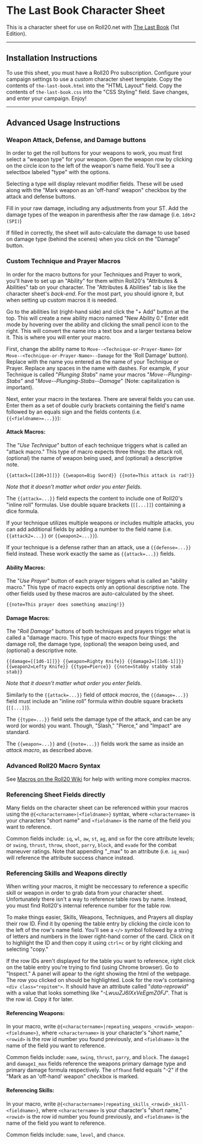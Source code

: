 # The Last Book Character Sheet

This is a character sheet for use on Roll20.net with [The Last Book](http://thelastbook.us) (1st Edition).

---

## Installation Instructions

To use this sheet, you must have a Roll20 Pro subscription. Configure your campaign settings to use a _custom_ character sheet template. Copy the contents of `the-last-book.html` into the "HTML Layout" field. Copy the contents of `the-last-book.css` into the "CSS Styling" field. Save changes, and enter your campaign. Enjoy!

---

## Advanced Usage Instructions

### Weapon Attack, Defense, and Damage buttons

In order to get the roll buttons for your weapons to work, you must first select a "weapon type" for your weapon. Open the weapon row by clicking on the circle icon to the left of the weapon's name field. You'll see a selectbox labeled "type" with the options.

Selecting a type will display relevant modifier fields. These will be used along with the "Mark weapon as an 'off-hand' weapon" checkbox by the attack and defense buttons.

Fill in your raw damage, including any adjustments from your ST. Add the damage types of the weapon in parenthesis after the raw damage (i.e. `1d6+2 (SPI)`)

If filled in correctly, the sheet will auto-calculate the damage to use based on damage type (behind the scenes) when you click on the "Damage" button.

### Custom Technique and Prayer Macros

In order for the macro buttons for your Techniques and Prayer to work, you'll have to set up an "Ability" for them within Roll20's "Attributes & Abilities" tab on your character. The "Attributes & Abilities" tab is like the character sheet's _back-end_. For the most part, you should ignore it, but when setting up custom macros it is needed.

Go to the abilities list (right-hand side) and click the "+ Add" button at the top. This will create a new ability macro named "New Ability 0." Enter edit mode by hovering over the ability and clicking the small pencil icon to the right. This will convert the name into a text box and a larger textarea below it. This is where you will enter your macro.

First, change the ability name to `Move--<Technique-or-Prayer-Name>` (or `Move--<Technique-or-Prayer-Name>--Damage` for the 'Roll Damage' button). Replace _<Technique-or-Prayer-Name>_ with the name you entered as the name of your Technique or Prayer. Replace any spaces in the name with dashes. For example, if your Technique is called "_Plunging Stabs_" name your macros "_Move--Plunging-Stabs_" and "_Move--Plunging-Stabs--Damage_" (Note: capitalization is important).

Next, enter your macro in the textarea. There are several fields you can use. Enter them as a set of double curly brackets containing the field's name followed by an equals sign and the fields contents (i.e. `{{<fieldname>=...}}`):

#### Attack Macros:

The "_Use Technique_" button of each technique triggers what is called an "attack macro." This type of macro expects three things: the attack roll, (optional) the name of weapon being used, and (optional) a descriptive note.

```
{{attack=[[2d6+3]]}} {{weapon=Big Sword}} {{note=This attack is rad!}}
```

_Note that it doesn't matter what order you enter fields._

The `{{attack=...}}` field expects the content to include one of Roll20's "inline roll" formulas. Use double square brackets (`[[...]]`) containing a dice formula.

If your technique utilizes multiple weapons or includes multiple attacks, you can add additional fields by adding a number to the field name (i.e. `{{attack2=...}}` or `{{weapon2=...}}`).

If your technique is a defense rather than an attack, use a `{{defense=...}}` field instead. These work exactly the same as `{{attack=...}}` fields.

#### Ability Macros:

The "_Use Prayer_" button of each prayer triggers what is called an "ability macro." This type of macro expects only an optional descriptive note. The other fields used by these macros are auto-calculated by the sheet.

```
{{note=This prayer does something amazing!}}
```

#### Damage Macros:

The "_Roll Damage_" buttons of both techniques and prayers trigger what is called a "damage macro. This type of macro expects four things: the damage roll, the damage type, (optional) the weapon being used, and (optional) a descriptive note.

```
{{damage=[[1d6-1]]}} {{weapon=Righty Knife}} {{damage2=[[1d6-1]]}} {{weapon2=Lefty Knife}} {{type=Pierce}} {{note=Stabby stabby stab stab}}
```

_Note that it doesn't matter what order you enter fields._

Similarly to the `{{attack=...}}` field of _attack macros_, the `{{damage=...}}` field must include an "inline roll" formula within double square brackets (`[[...]]`).

The `{{type=...}}` field sets the damage type of the attack, and can be any word (or words) you want. Though, "Slash," "Pierce," and "Impact" are standard.

The `{{weapon=...}}` and `{{note=...}}` fields work the same as inside an _attack macro_, as described above.

### Advanced Roll20 Macro Syntax

See [Macros on the Roll20 Wiki](https://wiki.roll20.net/Macros) for help with writing more complex macros.

### Referencing Sheet Fields directly

Many fields on the character sheet can be referenced within your macros using the `@{<charactername>|<fieldname>}` syntax, where `<charactername>` is your characters "short name" and `<fieldname>` is the name of the field you want to reference.

Common fields include: `iq`, `wl`, `aw`, `st`, `ag`, and `sm` for the core attribute levels; or `swing`, `thrust`, `throw`, `shoot`, `parry`, `block`, and `evade` for the combat maneuver ratings. Note that appending "\_max" to an attribute (i.e. `iq_max`) will reference the attribute success chance instead.

### Referencing Skills and Weapons directly

When writing your macros, it might be neccessary to reference a specific skill or weapon in order to grab data from your character sheet. Unfortunately there isn't a way to reference table rows by name. Instead, you must find Roll20's internal reference number for the table row.

To make things easier, Skills, Weapons, Techniques, and Prayers all display their row ID. Find it by opening the table entry by clicking the circle icon to the left of the row's name field. You'll see a `</>` symbol followed by a string of letters and numbers in the lower right-hand corner of the card. Click on it to highlight the ID and then copy it using `ctrl+c` or by right clicking and selecting "copy."

If the row IDs aren't displayed for the table you want to reference, right click on the table entry you're trying to find (using Chrome browser). Go to "Inspect." A panel will apear to the right showing the html of the webpage. The row you clicked on should be highlighted. Look for the row's containing `<div class="repitem">`. It should have an attribute called "_data-reprowid_" with a value that looks something like "_-LwuuZJ6lXxVeEgmZ0FJ_". That is the row id. Copy it for later.

#### Referencing Weapons:

In your macro, write `@{<charactername>|repeating_weapons_<rowid>_weapon-<fieldname>}`, where `<charactername>` is your character's "short name," `<rowid>` is the row id number you found previously, and `<fieldname>` is the name of the field you want to reference.

Common fields include: `name`, `swing`, `thrust`, `parry`, and `block`. The `damage1` and `damage1_max` fields reference the weapons primary damage type and primary damage formula respectively. The `offhand` field equals "-2" if the "Mark as an 'off-hand' weapon" checkbox is marked.

#### Referencing Skills:

In your macro, write `@{<charactername>|repeating_skills_<rowid>_skill-<fieldname>}`, where `<charactername>` is your character's "short name," `<rowid>` is the row id number you found previously, and `<fieldname>` is the name of the field you want to reference.

Common fields include: `name`, `level`, and `chance`.
